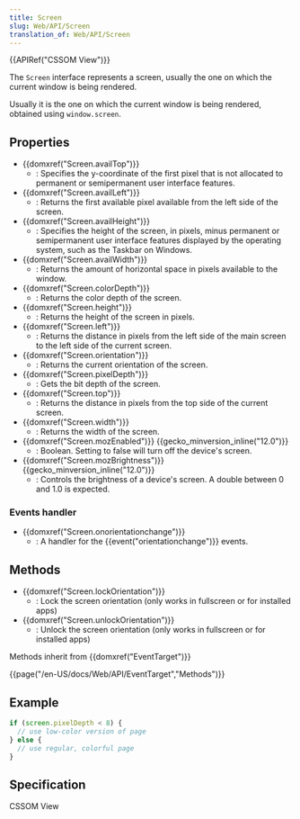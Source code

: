```yaml
---
title: Screen
slug: Web/API/Screen
translation_of: Web/API/Screen
---
```

{{APIRef("CSSOM View")}}

The `Screen` interface represents a screen, usually the one on which the current window is being rendered.

Usually it is the one on which the current window is being rendered, obtained using `window.screen`.

## Properties

- {{domxref("Screen.availTop")}}
  - : Specifies the y-coordinate of the first pixel that is not allocated to permanent or semipermanent user interface features.
- {{domxref("Screen.availLeft")}}
  - : Returns the first available pixel available from the left side of the screen.
- {{domxref("Screen.availHeight")}}
  - : Specifies the height of the screen, in pixels, minus permanent or semipermanent user interface features displayed by the operating system, such as the Taskbar on Windows.
- {{domxref("Screen.availWidth")}}
  - : Returns the amount of horizontal space in pixels available to the window.
- {{domxref("Screen.colorDepth")}}
  - : Returns the color depth of the screen.
- {{domxref("Screen.height")}}
  - : Returns the height of the screen in pixels.
- {{domxref("Screen.left")}}
  - : Returns the distance in pixels from the left side of the main screen to the left side of the current screen.
- {{domxref("Screen.orientation")}}
  - : Returns the current orientation of the screen.
- {{domxref("Screen.pixelDepth")}}
  - : Gets the bit depth of the screen.
- {{domxref("Screen.top")}}
  - : Returns the distance in pixels from the top side of the current screen.
- {{domxref("Screen.width")}}
  - : Returns the width of the screen.
- {{domxref("Screen.mozEnabled")}} {{gecko_minversion_inline("12.0")}}
  - : Boolean. Setting to false will turn off the device's screen.
- {{domxref("Screen.mozBrightness")}} {{gecko_minversion_inline("12.0")}}
  - : Controls the brightness of a device's screen. A double between 0 and 1.0 is expected.

### Events handler

- {{domxref("Screen.onorientationchange")}}
  - : A handler for the {{event("orientationchange")}} events.

## Methods

- {{domxref("Screen.lockOrientation")}}
  - : Lock the screen orientation (only works in fullscreen or for installed apps)
- {{domxref("Screen.unlockOrientation")}}
  - : Unlock the screen orientation (only works in fullscreen or for installed apps)

Methods inherit from {{domxref("EventTarget")}}

{{page("/en-US/docs/Web/API/EventTarget","Methods")}}

## Example

```js
if (screen.pixelDepth < 8) {
  // use low-color version of page
} else {
  // use regular, colorful page
}
```

## Specification

CSSOM View
